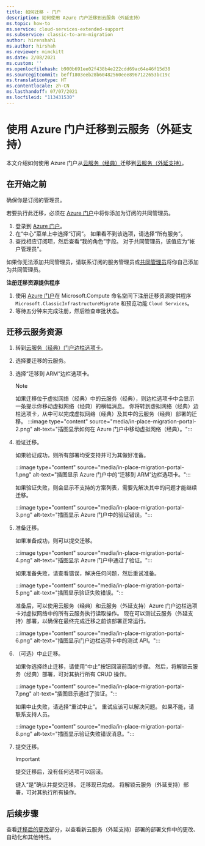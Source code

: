 ```yaml
---
title: 如何迁移 - 门户
description: 如何使用 Azure 门户迁移到云服务（外延支持）
ms.topic: how-to
ms.service: cloud-services-extended-support
ms.subservice: classic-to-arm-migration
author: hirenshah1
ms.author: hirshah
ms.reviewer: mimckitt
ms.date: 2/08/2021
ms.custom: ''
ms.openlocfilehash: b900b691ee02f438b4e222cdd69ac64e46f15d38
ms.sourcegitcommit: beff1803eeb28b60482560eee8967122653bc19c
ms.translationtype: HT
ms.contentlocale: zh-CN
ms.lasthandoff: 07/07/2021
ms.locfileid: "113431530"
---
```

# <a name="migrate-to-cloud-services-extended-support-using-the-azure-portal"></a>使用 Azure 门户迁移到云服务（外延支持）

本文介绍如何使用 Azure 门户从[云服务（经典）](../cloud-services/cloud-services-choose-me.md)迁移到[云服务（外延支持）](overview.md)。

## <a name="before-you-begin"></a>在开始之前

确保你是订阅的管理员。

若要执行此迁移，必须在 [Azure 门户](https://portal.azure.com)中将你添加为订阅的共同管理员。

1. 登录到 [Azure 门户](https://portal.azure.com)。
2. 在“中心”菜单上中选择“订阅”。  如果看不到该选项，请选择“所有服务”。
3. 查找相应订阅项，然后查看“我的角色”字段。 对于共同管理员，该值应为“帐户管理员”。

如果你无法添加共同管理员，请联系订阅的服务管理员或[共同管理员](../role-based-access-control/classic-administrators.md)将你自己添加为共同管理员。

**注册迁移资源提供程序**

1. 使用 [Azure 门户](../azure-resource-manager/management/resource-providers-and-types.md#register-resource-provider-1)在 Microsoft.Compute 命名空间下注册迁移资源提供程序 `Microsoft.ClassicInfrastructureMigrate` 和预览功能 `Cloud Services`。  
1. 等待五分钟来完成注册，然后检查审批状态。 

## <a name="migrate-your-cloud-service-resources"></a>迁移云服务资源

1. 转到[云服务（经典）门户边栏选项卡](https://ms.portal.azure.com/#blade/HubsExtension/BrowseResourceBlade/resourceType/microsoft.classicCompute%2FdomainNames)。 
2. 选择要迁移的云服务。
3. 选择“迁移到 ARM”边栏选项卡。

    > [!NOTE]
    > 如果迁移位于虚拟网络（经典）中的云服务（经典），则边栏选项卡中会显示一条提示你移动虚拟网络（经典）的横幅消息。
    > 你将转到虚拟网络（经典）边栏选项卡，从中可以完成虚拟网络（经典）及其中的云服务（经典）部署的迁移。
    > :::image type="content" source="media/in-place-migration-portal-2.png" alt-text="插图显示如何在 Azure 门户中移动虚拟网络（经典）。":::
 

4. 验证迁移。 

    如果验证成功，则所有部署均受支持并可为其做好准备。  

    :::image type="content" source="media/in-place-migration-portal-1.png" alt-text="插图显示 Azure 门户中的“迁移到 ARM”边栏选项卡。":::

    如果验证失败，则会显示不支持的方案列表，需要先解决其中的问题才能继续迁移。 

    :::image type="content" source="media/in-place-migration-portal-3.png" alt-text="插图显示 Azure 门户中的验证错误。":::

5. 准备迁移。

    如果准备成功，则可以提交迁移。
    
    :::image type="content" source="media/in-place-migration-portal-4.png" alt-text="插图显示 Azure 门户中通过了验证。"::: 

    如果准备失败，请查看错误，解决任何问题，然后重试准备。 

    :::image type="content" source="media/in-place-migration-portal-5.png" alt-text="插图显示验证失败错误。":::

      准备后，可以使用云服务（经典）和云服务（外延支持）Azure 门户边栏选项卡对虚拟网络中的所有云服务执行读取操作。 现在可以测试云服务（外延支持）部署，以确保在最终完成迁移之前该部署正常运行。 
 
    :::image type="content" source="media/in-place-migration-portal-6.png" alt-text="插图显示门户边栏选项卡中的测试 API。":::

6.  （可选）中止迁移。 
    
    如果你选择终止迁移，请使用“中止”按钮回滚前面的步骤。 然后，将解锁云服务（经典）部署，可对其执行所有 CRUD 操作。

    :::image type="content" source="media/in-place-migration-portal-7.png" alt-text="插图显示通过了验证。":::

    如果中止失败，请选择“重试中止”。 重试应该可以解决问题。 如果不能，请联系支持人员。 
 
    :::image type="content" source="media/in-place-migration-portal-8.png" alt-text="插图显示验证失败错误消息。":::

7.  提交迁移。

    >[!IMPORTANT]
    > 提交迁移后，没有任何选项可以回滚。 
    
    键入“是”确认并提交迁移。 迁移现已完成。 将解锁云服务（外延支持）部署，可对其执行所有操作。 

## <a name="next-steps"></a>后续步骤

查看[迁移后的更改](post-migration-changes.md)部分，以查看新云服务（外延支持）部署的部署文件中的更改、自动化和其他特性。

